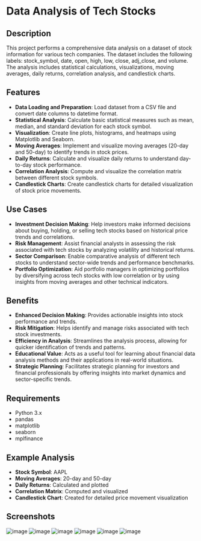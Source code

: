 # Data Analysis of Tech Stocks

## Description
This project performs a comprehensive data analysis on a dataset of stock information for various tech companies. The dataset includes the following labels: stock_symbol, date, open, high, low, close, adj_close, and volume. The analysis includes statistical calculations, visualizations, moving averages, daily returns, correlation analysis, and candlestick charts.

## Features
- **Data Loading and Preparation**: Load dataset from a CSV file and convert date columns to datetime format.
- **Statistical Analysis**: Calculate basic statistical measures such as mean, median, and standard deviation for each stock symbol.
- **Visualization**: Create line plots, histograms, and heatmaps using Matplotlib and Seaborn.
- **Moving Averages**: Implement and visualize moving averages (20-day and 50-day) to identify trends in stock prices.
- **Daily Returns**: Calculate and visualize daily returns to understand day-to-day stock performance.
- **Correlation Analysis**: Compute and visualize the correlation matrix between different stock symbols.
- **Candlestick Charts**: Create candlestick charts for detailed visualization of stock price movements.

## Use Cases
- **Investment Decision Making**: Help investors make informed decisions about buying, holding, or selling tech stocks based on historical price trends and correlations.
- **Risk Management**: Assist financial analysts in assessing the risk associated with tech stocks by analyzing volatility and historical returns.
- **Sector Comparison**: Enable comparative analysis of different tech stocks to understand sector-wide trends and performance benchmarks.
- **Portfolio Optimization**: Aid portfolio managers in optimizing portfolios by diversifying across tech stocks with low correlation or by using insights from moving averages and other technical indicators.

## Benefits
- **Enhanced Decision Making**: Provides actionable insights into stock performance and trends.
- **Risk Mitigation**: Helps identify and manage risks associated with tech stock investments.
- **Efficiency in Analysis**: Streamlines the analysis process, allowing for quicker identification of trends and patterns.
- **Educational Value**: Acts as a useful tool for learning about financial data analysis methods and their applications in real-world situations.
- **Strategic Planning**: Facilitates strategic planning for investors and financial professionals by offering insights into market dynamics and sector-specific trends.

## Requirements
- Python 3.x
- pandas
- matplotlib
- seaborn
- mplfinance

## Example Analysis
- **Stock Symbol**: AAPL
- **Moving Averages**: 20-day and 50-day
- **Daily Returns**: Calculated and plotted
- **Correlation Matrix**: Computed and visualized
- **Candlestick Chart**: Created for detailed price movement visualization

## Screenshots
![image](https://github.com/SanyaB1801/machine-learning-repos/assets/64143038/a1b16beb-4cd3-466b-84bd-0a0cf710a621)
![image](https://github.com/SanyaB1801/machine-learning-repos/assets/64143038/b8c51447-3ac4-4f95-9867-bd7d4dc60b25)
![image](https://github.com/SanyaB1801/machine-learning-repos/assets/64143038/c8c28585-d75e-436e-9aed-f83a4af47c85)
![image](https://github.com/SanyaB1801/machine-learning-repos/assets/64143038/de3d6339-c2ed-4fd2-9319-e22e53727216)
![image](https://github.com/SanyaB1801/machine-learning-repos/assets/64143038/9160100a-e2de-44be-a9a1-620cd87c2166)
![image](https://github.com/SanyaB1801/machine-learning-repos/assets/64143038/830a821a-1d05-4cf1-91c2-188267e87ded)
